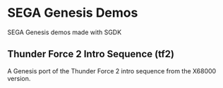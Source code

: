 # SEGA Genesis Demos

SEGA Genesis demos made with SGDK

## Thunder Force 2 Intro Sequence (tf2)

A Genesis port of the Thunder Force 2 intro sequence from the X68000 version.
